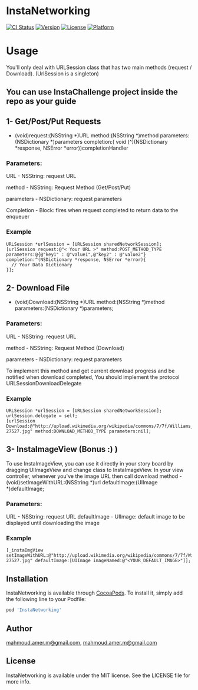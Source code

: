 # InstaNetworking

[![CI Status](http://img.shields.io/travis/mahmoud.amer.m@gmail.com/InstaNetworking.svg?style=flat)](https://travis-ci.org/mahmoud.amer.m@gmail.com/InstaNetworking)
[![Version](https://img.shields.io/cocoapods/v/InstaNetworking.svg?style=flat)](http://cocoapods.org/pods/InstaNetworking)
[![License](https://img.shields.io/cocoapods/l/InstaNetworking.svg?style=flat)](http://cocoapods.org/pods/InstaNetworking)
[![Platform](https://img.shields.io/cocoapods/p/InstaNetworking.svg?style=flat)](http://cocoapods.org/pods/InstaNetworking)

# Usage
You'll only deal with URLSession class that has two main methods (request / Download). (UrlSession is a singleton)
## You can use InstaChallenge project inside the repo as your guide
## 1- Get/Post/Put Requests
- (void)request:(NSString *)URL method:(NSString *)method parameters:(NSDictionary *)parameters  completion:( void (^)(NSDictionary *response, NSError *error))completionHandler

### Parameters:
  URL - NSString: request URL
  
  method - NSString: Request Method (Get/Post/Put)
  
  parameters - NSDictionary: request parameters
  
  Completion - Block: fires when request completed to return data to the enqueuer
  
### Example
    URLSession *urlSession = [URLSession sharedNetworkSession];
    [urlSession request:@"< Your URL >" method:POST_METHOD_TYPE parameters:@{@"key1" : @"value1",@"key2" : @"value2"} completion:^(NSDictionary *response, NSError *error){
      // Your Data Dictionary
    }];
    
## 2- Download File
- (void)Download:(NSString *)URL method:(NSString *)method parameters:(NSDictionary *)parameters;

### Parameters:
  URL - NSString: request URL
  
  method - NSString: Request Method (Download)
  
  parameters - NSDictionary: request parameters
  
To implement this method and get current download progress and be notified when download completed, You should implement the protocol URLSessionDownloadDelegate

### Example
    URLSession *urlSession = [URLSession sharedNetworkSession];
    urlSession.delegate = self;
    [urlSession Download:@"http://upload.wikimedia.org/wikipedia/commons/7/7f/Williams_River-27527.jpg" method:DOWNLOAD_METHOD_TYPE parameters:nil];
    
    
## 3- InstaImageView (Bonus :) )
To use InstaImageView, you can use it directly in your story board by dragging UIImageView and change class to InstaImageView.
In your view controller, whenever you've the image URL then call download method
-(void)setImageWithURL:(NSString *)url defaultImage:(UIImage *)defaultImage;

### Parameters:
  URL - NSString: request URL
  defaultImage - UIImage: default image to be displayed until downloading the image
  
### Example
    [_instaImgView setImageWithURL:@"http://upload.wikimedia.org/wikipedia/commons/7/7f/Williams_River-27527.jpg" defaultImage:[UIImage imageNamed:@"<YOUR_DEFAULT_IMAGE>"]];

## Installation

InstaNetworking is available through [CocoaPods](http://cocoapods.org). To install
it, simply add the following line to your Podfile:

```ruby
pod 'InstaNetworking'
```

## Author

mahmoud.amer.m@gmail.com, mahmoud.amer.m@gmail.com

## License

InstaNetworking is available under the MIT license. See the LICENSE file for more info.
